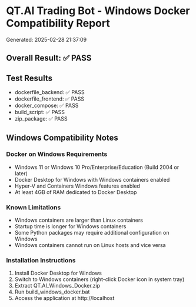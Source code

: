 # QT.AI Trading Bot - Windows Docker Compatibility Report

Generated: 2025-02-28 21:37:09

## Overall Result: ✅ PASS

## Test Results

- dockerfile_backend: ✅ PASS
- dockerfile_frontend: ✅ PASS
- docker_compose: ✅ PASS
- build_script: ✅ PASS
- zip_package: ✅ PASS

## Windows Compatibility Notes

### Docker on Windows Requirements

- Windows 11 or Windows 10 Pro/Enterprise/Education (Build 2004 or later)
- Docker Desktop for Windows with Windows containers enabled
- Hyper-V and Containers Windows features enabled
- At least 4GB of RAM dedicated to Docker Desktop

### Known Limitations

- Windows containers are larger than Linux containers
- Startup time is longer for Windows containers
- Some Python packages may require additional configuration on Windows
- Windows containers cannot run on Linux hosts and vice versa

### Installation Instructions

1. Install Docker Desktop for Windows
2. Switch to Windows containers (right-click Docker icon in system tray)
3. Extract QT.AI_Windows_Docker.zip
4. Run build_windows_docker.bat
5. Access the application at http://localhost
